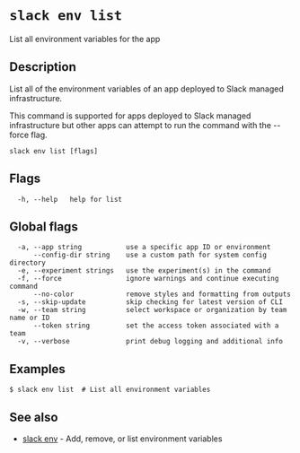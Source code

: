 # `slack env list`

List all environment variables for the app

## Description

List all of the environment variables of an app deployed to Slack managed
infrastructure.

This command is supported for apps deployed to Slack managed infrastructure but
other apps can attempt to run the command with the --force flag.

```
slack env list [flags]
```

## Flags

```
  -h, --help   help for list
```

## Global flags

```
  -a, --app string           use a specific app ID or environment
      --config-dir string    use a custom path for system config directory
  -e, --experiment strings   use the experiment(s) in the command
  -f, --force                ignore warnings and continue executing command
      --no-color             remove styles and formatting from outputs
  -s, --skip-update          skip checking for latest version of CLI
  -w, --team string          select workspace or organization by team name or ID
      --token string         set the access token associated with a team
  -v, --verbose              print debug logging and additional info
```

## Examples

```
$ slack env list  # List all environment variables
```

## See also

* [slack env](slack_env)	 - Add, remove, or list environment variables

